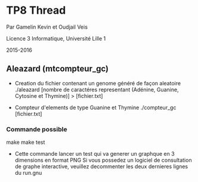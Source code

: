 TP8 Thread
==========

Par Gamelin Kevin et Oudjail Veis

Licence 3 Informatique, Université Lille 1

2015-2016

## Aleazard (mtcompteur_gc)

- Creation du fichier contenant un genome généré de façon aleatoire
  ./aleazard [nombre de caractéres representant (Adénine, Guanine, Cytosine et Thymine)] > [fichier.txt]

- Compteur d'elements de type Guanine et Thymine
  ./compteur_gc [fichier.txt]

### Commande possible
  make
  make test
  - Cette commande lancer un test qui va generer un graphque en 3 dimensions en format PNG
  Si vous possedez un logiciel de consultation de graphe interactive, veuillez decommenter les deux dernieres lignes du run.gnu
